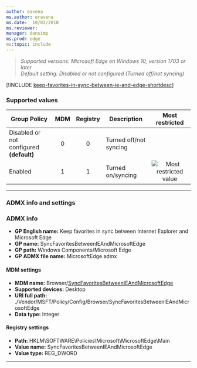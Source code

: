 ```yaml
---
author: eavena
ms.author: eravena
ms.date:  10/02/2018
ms.reviewer: 
manager: dansimp
ms.prod: edge
ms:topic: include
---
```


<!-- ## Keep favorites in sync between Internet Explorer and Microsoft Edge -->
>*Supported versions: Microsoft Edge on Windows 10, version 1703 or later*<br>
>*Default setting:  Disabled or not configured (Turned off/not syncing)*

[!INCLUDE [keep-favorites-in-sync-between-ie-and-edge-shortdesc](../shortdesc/keep-favorites-in-sync-between-ie-and-edge-shortdesc.md)]

### Supported values

|                Group Policy                 | MDM | Registry |      Description       |                 Most restricted                  |
|---------------------------------------------|:---:|:--------:|------------------------|:------------------------------------------------:|
| Disabled or not configured<br>**(default)** |  0  |    0     | Turned off/not syncing |                                                  |
|                   Enabled                   |  1  |    1     |   Turned on/syncing    | ![Most restricted value](/images/check-gn.png) |

---

### ADMX info and settings
### ADMX info
- **GP English name:** Keep favorites in sync between Internet Explorer and Microsoft Edge 
- **GP name:** SyncFavoritesBetweenIEAndMicrosoftEdge
- **GP path:** Windows Components/Microsoft Edge
- **GP ADMX file name:** MicrosoftEdge.admx

#### MDM settings
- **MDM name:** Browser/[SyncFavoritesBetweenIEAndMicrosoftEdge](https://docs.microsoft.com/windows/client-management/mdm/policy-csp-browser#browser-syncfavoritesbetweenieandmicrosoftedge)
- **Supported devices:** Desktop
- **URI full path:** ./Vendor/MSFT/Policy/Config/Browser/SyncFavoritesBetweenIEAndMicrosoftEdge 
- **Data type:** Integer

#### Registry settings
- **Path:** HKLM\SOFTWARE\Policies\Microsoft\MicrosoftEdge\Main
- **Value name:** SyncFavoritesBetweenIEAndMicrosoftEdge
- **Value type:** REG_DWORD

<hr>
